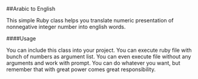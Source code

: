 ##Arabic to English

This simple Ruby class helps you translate numeric presentation of nonnegative integer number into english words.

####Usage

You can include this class into your project. You can execute ruby file with bunch of numbers as argument list. You can even execute file without any arguments and work with prompt. You can do whatever you want, but remember that with great power comes great responsibility.
